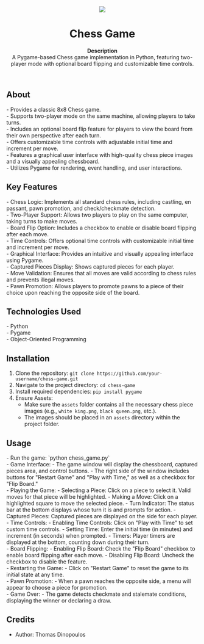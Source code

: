 <div align="center"><img src="path/to/your/chess_game_logo.png"></div>
<h1 align="center">Chess Game</h1>
<p align="center"><strong>Description</strong>
<br>A Pygame-based Chess game implementation in Python, featuring two-player mode with optional board flipping and customizable time controls.</p>
<br/>
<h2>About</h2>
- Provides a classic 8x8 Chess game.
<br/>
- Supports two-player mode on the same machine, allowing players to take turns.
<br/>
- Includes an optional board flip feature for players to view the board from their own perspective after each turn.
<br/>
- Offers customizable time controls with adjustable initial time and increment per move.
<br/>
- Features a graphical user interface with high-quality chess piece images and a visually appealing chessboard.
<br/>
- Utilizes Pygame for rendering, event handling, and user interactions.

<h2>Key Features</h2>
- Chess Logic: Implements all standard chess rules, including castling, en passant, pawn promotion, and check/checkmate detection.
<br/>
- Two-Player Support: Allows two players to play on the same computer, taking turns to make moves.
<br/>
- Board Flip Option: Includes a checkbox to enable or disable board flipping after each move.
<br/>
- Time Controls: Offers optional time controls with customizable initial time and increment per move.
<br/>
- Graphical Interface: Provides an intuitive and visually appealing interface using Pygame.
<br/>
- Captured Pieces Display: Shows captured pieces for each player.
<br/>
- Move Validation: Ensures that all moves are valid according to chess rules and prevents illegal moves.
<br/>
- Pawn Promotion: Allows players to promote pawns to a piece of their choice upon reaching the opposite side of the board.

<h2>Technologies Used</h2>
- Python
<br/>
- Pygame
<br/>
- Object-Oriented Programming

<h2>Installation</h2>

1. Clone the repository: `git clone https://github.com/your-username/chess-game.git`
2. Navigate to the project directory: `cd chess-game`
3. Install required dependencies: `pip install pygame`
4. Ensure Assets:
   - Make sure the `assets` folder contains all the necessary chess piece images (e.g., `white king.png`, `black queen.png`, etc.).
   - The images should be placed in an `assets` directory within the project folder.

<h2>Usage</h2>
- Run the game: `python chess_game.py`
<br/>
- Game Interface:
  - The game window will display the chessboard, captured pieces area, and control buttons.
  - The right side of the window includes buttons for "Restart Game" and "Play with Time," as well as a checkbox for "Flip Board."
<br/>
- Playing the Game:
  - Selecting a Piece: Click on a piece to select it. Valid moves for that piece will be highlighted.
  - Making a Move: Click on a highlighted square to move the selected piece.
  - Turn Indicator: The status bar at the bottom displays whose turn it is and prompts for action.
  - Captured Pieces: Captured pieces are displayed on the side for each player.
<br/>
- Time Controls:
  - Enabling Time Controls: Click on "Play with Time" to set custom time controls.
  - Setting Time: Enter the initial time (in minutes) and increment (in seconds) when prompted.
  - Timers: Player timers are displayed at the bottom, counting down during their turn.
<br/>
- Board Flipping:
  - Enabling Flip Board: Check the "Flip Board" checkbox to enable board flipping after each move.
  - Disabling Flip Board: Uncheck the checkbox to disable the feature.
<br/>
- Restarting the Game:
  - Click on "Restart Game" to reset the game to its initial state at any time.
<br/>
- Pawn Promotion:
  - When a pawn reaches the opposite side, a menu will appear to choose a piece for promotion.
<br/>
- Game Over:
  - The game detects checkmate and stalemate conditions, displaying the winner or declaring a draw.

<h2>Credits</h2>

- Author: Thomas Dinopoulos

</p>